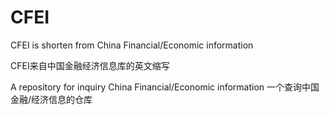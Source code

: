 # CFEI

CFEI is shorten from  China Financial/Economic information 

CFEI来自中国金融经济信息库的英文缩写

A repository for inquiry China Financial/Economic information 
一个查询中国金融/经济信息的仓库
